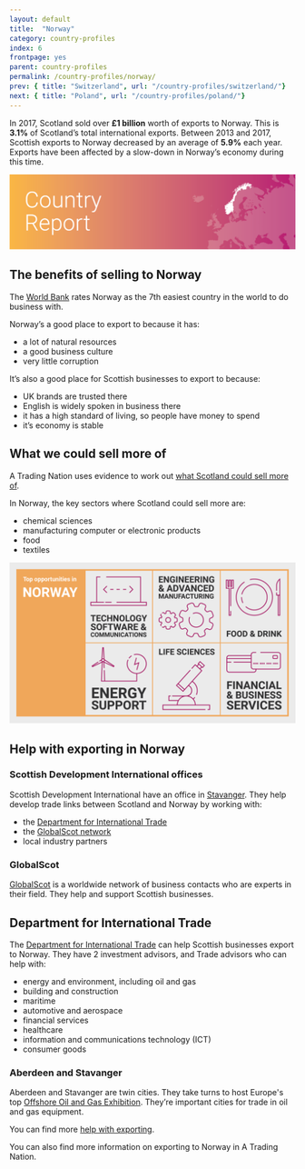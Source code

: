 ```yaml
---
layout: default
title:  "Norway"
category: country-profiles
index: 6
frontpage: yes
parent: country-profiles
permalink: /country-profiles/norway/
prev: { title: "Switzerland", url: "/country-profiles/switzerland/"}
next: { title: "Poland", url: "/country-profiles/poland/"}
---
```


<p class='leader'>In 2017, Scotland sold over <b>£1 billion</b> worth of exports to Norway. This is <b>3.1%</b> of Scotland’s total international exports. Between 2013 and 2017, Scottish exports to Norway decreased by an average of <b>5.9%</b> each year. Exports have been affected by a slow-down in Norway’s economy during this time.</p>

![An image of Norway outlined on a map](/assets/images/country_maps/06-Norway.png)

## The benefits of selling to Norway
The [World Bank](http://www.doingbusiness.org/en/rankings) rates Norway as the 7th easiest country in the world to do business with.

Norway’s a good place to export to because it has:

* a lot of natural resources
* a good business culture
* very little corruption

It’s also a good place for Scottish businesses to export to because:

* UK brands are trusted there
* English is widely spoken in business there
* it has a high standard of living, so people have money to spend
* it’s economy is stable


## What we could sell more of
A Trading Nation uses evidence to work out [what Scotland could sell more of](https://tradingnation.mygov.scot/what-people-are-buying/).

In Norway, the key sectors where Scotland could sell more are:

* chemical sciences
* manufacturing computer or electronic products
* food
* textiles

![An infographic of top opportunities in Norway](/assets/images/country_infographics/06-Norway-top-opportunities.png)

## Help with exporting in Norway

### Scottish Development International offices
Scottish Development International have an office in [Stavanger](https://www.sdi.co.uk/about-sdi/global-offices/europe-middle-east-and-africa/norway-stavanger). They help develop trade links between Scotland and Norway by working with:

* the [Department for International Trade](https://www.gov.uk/government/organisations/department-for-international-trade)
* the [GlobalScot network](https://www.globalscot.com/)
* local industry partners


### GlobalScot
[GlobalScot](https://www.globalscot.com/) is a worldwide network of business contacts who are experts in their field. They help and support Scottish businesses.


## Department for International Trade
The [Department for International Trade](https://www.gov.uk/government/publications/exporting-to-norway) can help Scottish businesses export to Norway. They have 2 investment advisors, and Trade advisors who can help with:

* energy and environment, including oil and gas
* building and construction
* maritime
* automotive and aerospace
* financial services
* healthcare
* information and communications technology (ICT)
* consumer goods


### Aberdeen and Stavanger
Aberdeen and Stavanger are twin cities. They take turns to host Europe's top [Offshore Oil and Gas Exhibition](https://www.offshore-europe.co.uk/). They’re important cities for trade in oil and gas equipment.  

You can find more [help with exporting](https://tradingnation.mygov.scot/help-for-businesses/).

You can also find more information on exporting to Norway in A Trading Nation.
